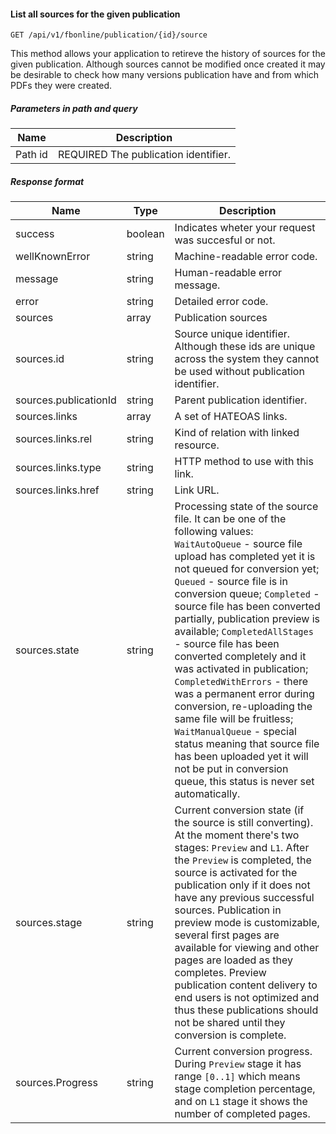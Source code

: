 #### List all sources for the given publication
`GET /api/v1/fbonline/publication/{id}/source`

This method allows your application to retireve the history of sources for the given publication. Although 
sources cannot be modified once created it may be desirable to check how many versions publication have and from
which PDFs they were created.
##### Parameters in path and query
|Name|Description|
|-|-|
|<Badge>Path</Badge> id|<Badge>REQUIRED</Badge> The publication identifier.|
##### Response format
|Name|Type|Description|
|-|-|-|
|success|boolean|Indicates wheter your request was succesful or not.|
|wellKnownError|string|Machine-readable error code.|
|message|string|Human-readable error message.|
|error|string|Detailed error code.|
|sources|array|Publication sources|
|sources.id|string|Source unique identifier. Although these ids are unique across the system they cannot be used without publication identifier.|
|sources.publicationId|string|Parent publication identifier.|
|sources.links|array|A set of HATEOAS links.|
|sources.links.rel|string|Kind of relation with linked resource.|
|sources.links.type|string|HTTP method to use with this link.|
|sources.links.href|string|Link URL.|
|sources.state|string|Processing state of the source file. It can be one of the following values: `WaitAutoQueue` - source file upload has completed yet it is not queued for conversion yet; `Queued` - source file is in conversion queue; `Completed` - source file has been converted partially, publication preview is available; `CompletedAllStages` - source file has been converted completely and it was activated in publication; `CompletedWithErrors` - there was a permanent error during conversion, re-uploading the same file will be fruitless; `WaitManualQueue` - special status meaning that source file has been uploaded yet it will not be put in conversion queue,  this status is never set automatically.|
|sources.stage|string|Current conversion state (if the source is still converting). At the moment there's two stages: `Preview`  and `L1`. After the `Preview` is completed, the source is activated for the publication only if it does  not have any previous successful sources. Publication in preview mode is customizable, several first pages  are available for viewing and other pages are loaded as they completes. Preview publication content delivery  to end users is not optimized and thus these publications should not be shared until they conversion is complete.|
|sources.Progress|string|Current conversion progress. During `Preview` stage it has range `[0..1]` which means stage completion percentage, and on `L1` stage it shows the number of completed pages.|
